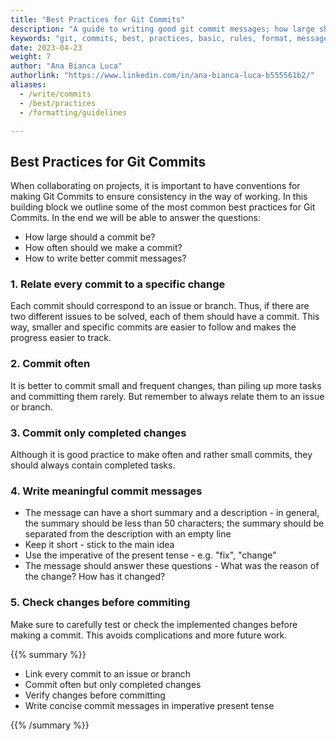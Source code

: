 ```yaml
---
title: "Best Practices for Git Commits"
description: "A guide to writing good git commit messages; how large should commits be; basic rules and formatting guidelines for git commits"
keywords: "git, commits, best, practices, basic, rules, format, messages"
date: 2023-04-23
weight: 7
author: "Ana Bianca Luca"
authorlink: "https://www.linkedin.com/in/ana-bianca-luca-b555561b2/"
aliases:
  - /write/commits
  - /best/practices
  - /formatting/guidelines

---
```


## Best Practices for Git Commits

When collaborating on projects, it is important to have conventions for making Git Commits to ensure consistency in the way of working. In this building block we outline some of the most common best practices for Git Commits. In the end we will be able to answer the questions:

- How large should a commit be? 
- How often should we make a commit? 
- How to write better commit messages?


### 1. Relate every commit to a specific change

Each commit should correspond to an issue or branch. Thus, if there are two different issues to be solved, each of them should have a commit. This way, smaller and specific commits are easier to follow and makes the progress easier to track.


### 2. Commit often

It is better to commit small and frequent changes, than piling up more tasks and committing them rarely. But remember to always relate them to an issue or branch.


### 3. Commit only completed changes

Although it is good practice to make often and rather small commits, they should always contain completed tasks. 


### 4. Write meaningful commit messages

- The message can have a short summary and a description - in general, the summary should be less than 50 characters; the summary should be separated from the description with an empty line
- Keep it short - stick to the main idea 
- Use the imperative of the present tense - e.g. "fix", "change"
- The message should answer these questions - What was the reason of the change? How has it changed?

### 5. Check changes before commiting

Make sure to carefully test or check the implemented changes before making a commit. This avoids complications and more future work.



{{% summary %}}

- Link every commit to an issue or branch
- Commit often but only completed changes
- Verify changes before committing
- Write concise commit messages in imperative present tense

{{% /summary %}}
